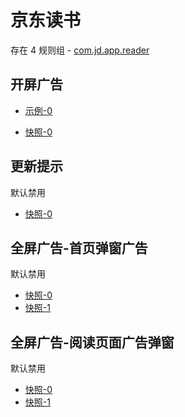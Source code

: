 # 京东读书

存在 4 规则组 - [com.jd.app.reader](/src/apps/com.jd.app.reader.ts)

## 开屏广告

- [示例-0](https://m.gkd.li/57941037/6f4561e5-b998-43f9-8848-b6b43d045a3d)

- [快照-0](https://i.gkd.li/i/14189228)

## 更新提示

默认禁用

- [快照-0](https://i.gkd.li/i/12686632)

## 全屏广告-首页弹窗广告

默认禁用

- [快照-0](https://i.gkd.li/i/12686577)
- [快照-1](https://i.gkd.li/i/12686664)

## 全屏广告-阅读页面广告弹窗

默认禁用

- [快照-0](https://i.gkd.li/i/12881810)
- [快照-1](https://i.gkd.li/i/12893631)
